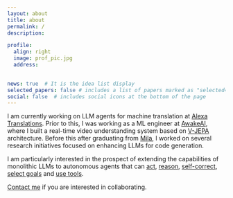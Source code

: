 ```yaml
---
layout: about
title: about
permalink: / 
description:  

profile:
  align: right
  image: prof_pic.jpg
  address: 
    

news: true  # It is the idea list display
selected_papers: false # includes a list of papers marked as "selected={true}"
social: false  # includes social icons at the bottom of the page
---
```

I am currently working on LLM agents for machine translation at <a href="https://www.linkedin.com/company/alexatranslations/">Alexa Translations</a>. Prior to this, I was working as a ML engineer at <a href="https://www.awakeai.ca/">AwakeAI</a>, where I built a real-time video understanding system based on <a href="https://ai.meta.com/blog/v-jepa-yann-lecun-ai-model-video-joint-embedding-predictive-architecture/">V-JEPA</a> architecture. Before this after graduating from <a href="https://mila.quebec/en/">Mila</a>, I worked on several research initiatives focused on enhancing LLMs for code generation.

I am particularly interested in the prospect of extending the capabilities of monolithic LLMs to autonomous agents that can <a href="https://arxiv.org/abs/2210.03629">act</a>, <a href="https://arxiv.org/abs/2305.10601">reason</a>, <a href="https://arxiv.org/abs/2303.11366">self-correct</a>, <a href="https://arxiv.org/abs/2210.03629">select goals</a> and <a href="https://arxiv.org/abs/2302.04761"> use tools</a>.

[Contact me](mailto:atonkamanda@hotmail.com) if you are interested in collaborating.